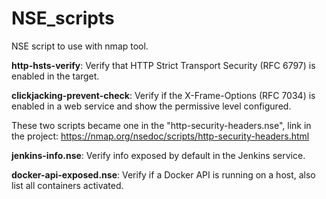 # NSE_scripts
NSE script to use with nmap tool.

**http-hsts-verify**: Verify that HTTP Strict Transport Security (RFC 6797) is enabled in the target.

**clickjacking-prevent-check**: Verify if the X-Frame-Options (RFC 7034) is enabled in a web service and show the permissive level configured.

These two scripts became one in the "http-security-headers.nse", link in the project: https://nmap.org/nsedoc/scripts/http-security-headers.html

**jenkins-info.nse**: Verify info exposed by default in the Jenkins service.

**docker-api-exposed.nse**: Verify if a Docker API is running on a host, also list all containers activated.
